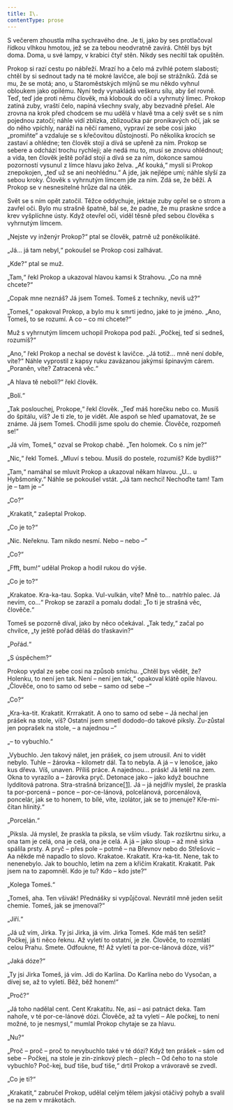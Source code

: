 ```yaml
---
title: I\.
contentType: prose
---
```


<section>

S večerem zhoustla mlha sychravého dne. Je ti, jako by ses protlačoval řídkou vlhkou hmotou, jež se za tebou neodvratně zavírá. Chtěl bys být doma. Doma, u své lampy, v krabici čtyř stěn. Nikdy ses necítil tak opuštěn.

Prokop si razí cestu po nábřeží. Mrazí ho a čelo má zvlhlé potem slabosti; chtěl by si sednout tady na té mokré lavičce, ale bojí se strážníků. Zdá se mu, že se motá; ano, u Staroměstských mlýnů se mu někdo vyhnul obloukem jako opilému. Nyní tedy vynakládá veškeru sílu, aby šel rovně. Teď, teď jde proti němu člověk, má klobouk do očí a vyhrnutý límec. Prokop zatíná zuby, vraští čelo, napíná všechny svaly, aby bezvadně přešel. Ale zrovna na krok před chodcem se mu udělá v hlavě tma a celý svět se s ním pojednou zatočí; náhle vidí zblízka, zblizoučka pár pronikavých očí, jak se do něho vpíchly, naráží na něčí rameno, vypraví ze sebe cosi jako „promiňte“ a vzdaluje se s křečovitou důstojností. Po několika krocích se zastaví a ohlédne; ten člověk stojí a dívá se upřeně za ním. Prokop se sebere a odchází trochu rychleji; ale nedá mu to, musí se znovu ohlédnout; a vida, ten člověk ještě pořád stojí a dívá se za ním, dokonce samou pozorností vysunul z límce hlavu jako želva. „Ať kouká,“ myslí si Prokop znepokojen, „teď už se ani neohlédnu.“ A jde, jak nejlépe umí; náhle slyší za sebou kroky. Člověk s vyhrnutým límcem jde za ním. Zdá se, že běží. A Prokop se v nesnesitelné hrůze dal na útěk.

Svět se s ním opět zatočil. Těžce oddychuje, jektaje zuby opřel se o strom a zavřel oči. Bylo mu strašně špatně, bál se, že padne, že mu praskne srdce a krev vyšplíchne ústy. Když otevřel oči, viděl těsně před sebou člověka s vyhrnutým límcem.

„Nejste vy inženýr Prokop?“ ptal se člověk, patrně už poněkolikáté.

„Já… já tam nebyl,“ pokoušel se Prokop cosi zalhávat.

„Kde?“ ptal se muž.

„Tam,“ řekl Prokop a ukazoval hlavou kamsi k Strahovu. „Co na mně chcete?“

„Copak mne neznáš? Já jsem Tomeš. Tomeš z techniky, nevíš už?“

„Tomeš,“ opakoval Prokop, a bylo mu k smrti jedno, jaké to je jméno. „Ano, Tomeš, to se rozumí. A co – co mi chcete?“

Muž s vyhrnutým límcem uchopil Prokopa pod paží. „Počkej, teď si sedneš, rozumíš?“

„Ano,“ řekl Prokop a nechal se dovést k lavičce. „Já totiž… mně není dobře, víte?“ Náhle vyprostil z kapsy ruku zavázanou jakýmsi špinavým cárem. „Poraněn, víte? Zatracená věc.“

„A hlava tě nebolí?“ řekl člověk.

„Bolí.“

„Tak poslouchej, Prokope,“ řekl člověk. „Teď máš horečku nebo co. Musíš do špitálu, víš? Je ti zle, to je vidět. Ale aspoň se hleď upamatovat, že se známe. Já jsem Tomeš. Chodili jsme spolu do chemie. Člověče, rozpomeň se!“

„Já vím, Tomeš,“ ozval se Prokop chabě. „Ten holomek. Co s ním je?“

„Nic,“ řekl Tomeš. „Mluví s tebou. Musíš do postele, rozumíš? Kde bydlíš?“

„Tam,“ namáhal se mluvit Prokop a ukazoval někam hlavou. „U… u Hybšmonky.“ Náhle se pokoušel vstát. „Já tam nechci! Nechoďte tam! Tam je – tam je –“

„Co?“

„Krakatit,“ zašeptal Prokop.

„Co je to?“

„Nic. Neřeknu. Tam nikdo nesmí. Nebo – nebo –“

„Co?“

„Ffft, bum!“ udělal Prokop a hodil rukou do výše.

„Co je to?“

„Krakatoe. Kra-ka-tau. Sopka. Vul-vulkán, víte? Mně to… natrhlo palec. Já nevím, co…“ Prokop se zarazil a pomalu dodal: „To ti je strašná věc, člověče.“

Tomeš se pozorně díval, jako by něco očekával. „Tak tedy,“ začal po chvilce, „ty ještě pořád děláš do třaskavin?“

„Pořád.“

„S úspěchem?“

Prokop vydal ze sebe cosi na způsob smíchu. „Chtěl bys vědět, že? Holenku, to není jen tak. Není – není jen tak,“ opakoval klátě opile hlavou. „Člověče, ono to samo od sebe – samo od sebe –“

„Co?“

„Kra-ka-tit. Krakatit. Krrrakatit. A ono to samo od sebe – Já nechal jen prášek na stole, víš? Ostatní jsem smetl dododo-do takové piksly. Zu-zůstal jen poprašek na stole, – a najednou –“

„– to vybuchlo.“

„Vybuchlo. Jen takový nálet, jen prášek, co jsem utrousil. Ani to vidět nebylo. Tuhle – žárovka – kilometr dál. Ta to nebyla. A já – v lenošce, jako kus dřeva. Víš, unaven. Příliš práce. A najednou… prásk! Já letěl na zem. Okna to vyrazilo a – žárovka pryč. Detonace jako – jako když bouchne lydditová patrona. Stra-strašná brizance[\[1\]](./resources/undefined). Já – já nejdřív myslel, že praskla ta por-porcená – ponce – por-ce-lánová, polcelánová, porcenálová, poncelár, jak se to honem, to bílé, víte, izolátor, jak se to jmenuje? Kře-mi-čitan hlinitý.“

„Porcelán.“

„Piksla. Já myslel, že praskla ta piksla, se vším všudy. Tak rozškrtnu sirku, a ona tam je celá, ona je celá, ona je celá. A já – jako sloup – až mně sirka spálila prsty. A pryč – přes pole – potmě – na Břevnov nebo do Střešovic – Aa někde mě napadlo to slovo. Krakatoe. Krakatit. Kra-ka-tit. Nene, tak to nenenebylo. Jak to bouchlo, letím na zem a křičím Krakatit. Krakatit. Pak jsem na to zapomněl. Kdo je tu? Kdo – kdo jste?“

„Kolega Tomeš.“

„Tomeš, aha. Ten všivák! Přednášky si vypůjčoval. Nevrátil mně jeden sešit chemie. Tomeš, jak se jmenoval?“

„Jiří.“

„Já už vím, Jirka. Ty jsi Jirka, já vím. Jirka Tomeš. Kde máš ten sešit? Počkej, já ti něco řeknu. Až vyletí to ostatní, je zle. Člověče, to rozmlátí celou Prahu. Smete. Odfoukne, ft! Až vyletí ta por-ce-lánová dóze, víš?“

„Jaká dóze?“

„Ty jsi Jirka Tomeš, já vím. Jdi do Karlína. Do Karlína nebo do Vysočan, a dívej se, až to vyletí. Běž, běž honem!“

„Proč?“

„Já toho nadělal cent. Cent Krakatitu. Ne, asi – asi patnáct deka. Tam nahoře, v té por-ce-lánové dózi. Člověče, až ta vyletí – Ale počkej, to není možné, to je nesmysl,“ mumlal Prokop chytaje se za hlavu.

„Nu?“

„Proč – proč – proč to nevybuchlo také v té dózi? Když ten prášek – sám od sebe – Počkej, na stole je zin-zinkový plech – plech – Od čeho to na stole vybuchlo? Poč-kej, buď tiše, buď tiše,“ drtil Prokop a vrávoravě se zvedl.

„Co je ti?“

„Krakatit,“ zabručel Prokop, udělal celým tělem jakýsi otáčivý pohyb a svalil se na zem v mrákotách.

</section>

